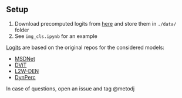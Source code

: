 ## Setup

1. Download precomputed logits from [here](https://drive.google.com/drive/folders/11sqPu6TZDSCoIdzBWQwzwzhPEedkYfWW?usp=share_link) and store them in `./data/` folder
2. See `img_cls.ipynb` for an example 


[Logits](https://drive.google.com/drive/folders/11sqPu6TZDSCoIdzBWQwzwzhPEedkYfWW?usp=share_link) are based on the original repos for the considered models:
- [MSDNet](https://github.com/kalviny/MSDNet-PyTorch)
- [DViT](https://github.com/blackfeather-wang/Dynamic-Vision-Transformer)
- [L2W-DEN](https://github.com/LeapLabTHU/L2W-DEN)
- [DynPerc](https://github.com/LeapLabTHU/Dynamic_Perceiver)

In case of questions, open an issue and tag @metodj 